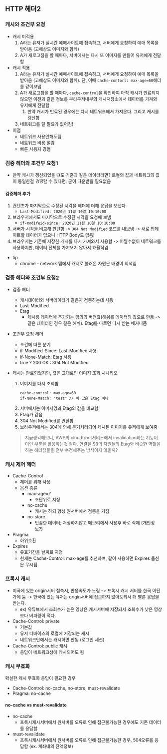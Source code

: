 ## HTTP 헤더2

### 캐시와 조건부 요청
- 캐시 미적용
	1. A라는 유저가 실시간 예매사이트에 접속하고, 서버에게 요청하여 예매 목록을 받아옴 (고해상도 이미지와 함께)
	2. A가 새로고침을 할 때마다, 서버에서는 다시 또 이미지를 만들어 유저에게 전달함
- 캐시 적용
	1. A라는 유저가 실시간 예매사이트에 접속하고, 서버에게 요청하여 예매 목록을 받아옴 (고해상도 이미지와 함께). 단, 이때 `cache-contorl: max-age=60`헤더를 같이보냄
	2. A가 새로고침을 할 때마다, `cache-control`을 확인하여 아직 캐시가 만료되지 않으면 이전과 같은 정보를 부라우저내부의 캐시저장소에서 데이터를 가져와 유저에게 전달함
		1. 만약 캐시가 만료된 경우에는 다시 네트워크에서 가져온다. 그리고 캐시를 갱신함
	3. 네트워크를 탈 필요가 없어짐!
- 이점
	- 네트워크 사용안해도됨
	- 네트워크 비용 절감
	- 빠른 사용자 경험

### 검증 헤더와 조건부 요청1
- 만약 캐시가 갱신되었을 떄도 기존과 같은 데이터라면? 로컬의 값과 네트워크의 값이 동일한걸 *검증*할 수 있다면, 굳이 다운받을 필요없음
#### 검증헤더 추가
1. 컨텐츠가 마지막으로 수정된 시각을 헤더에 더해 응답을 보낸다.
	- `Last-Modified: 2020년 11월 10일 10:10:00`
2. 브라우저에서도 마지막으로 수정된 시각을 요청에 보냄
	- `if-modifeid-since: 2020년 11월 10일 10:10:00`
3. 서버가 시각을 비교해 판단함 -> `304 Not Modified` 코드를 내보냄 -> 새로 업데이트할 데이터가 없으니 HTTP Body도 없음!
4. 브라우저는 기존에 저장한 캐시를 다시 가져와서 사용함
-> 어쩔수없이 네트워크를 사용하지만, 데이터 전체를 가져오지 않아서 효율적임
- tip
	- chrome - network 탭에서 캐시로 불러온 자원은 배경이 회색임

### 검증 헤더와 조건부 요청2
- 검증 헤더
	- 캐시데이터와 서버데이터가 같은지 검증하는데 사용
	- Last-Modified
	- Etag
		- 캐시용 데이터에 추가되는 임의의 버전값(해쉬를 데이터의 값으로 만듦 -> 같은 데이터인 경우 같은 해쉬). Etag를 다르면 다시 받는 메커니즘

- 조건부 요청 헤더
	- 조건에 따른 분기
	- if-Modified-Since: Last-Modified 사용
	- if-None-Match: Etag 사용
	- true ? 200 OK : 304 Not Modified

- 캐시는 만료되었지만, 값은 그대로인 이미지 조회 시나리오
	1. 이미지를 다시 조회함
		```text
		cache-control: max-age=60
		if-None-Match: "test" // 이 값은 Etag 이다
		```
	2. 서버에서는 이미지명과 Etag의 값을 비교함
	3. Etag가 같음
	4. 304 Not Modified를 반환함
	5. 브라우저에서는 304에 의해 분기처리되어 캐시된 이미지를 유저에게 보여줌
	> 지금생각해보니, AWS의 cloudfront서비스에서 invalidation하는 기능이 이런 부분을 활용하는것 같다. 연결된 S3의 자원들의 Etag와 비슷한 역할을 하는 헤더값들을 전부 수정해주는 방식이지 않을까?

### 캐시 제어 헤더
- Cache-Control
	- 제어를 위해 사용
	- 옵션 종류
		- max-age=?
			- 초단위로 지정
		- no-cache
			- 캐시는 하되 항성 원서버에서 검증을 거침
		- no-store
			- 민감한 데이터; 저장하지않고 메모리에서 사용후 바로 삭제 (개인정보?)
- Pragma
	- 하위호환
- Expires
	- 유효기간을 날짜로 지정
	- 현재는 Cache-Control: max-age를 추천하며, 같이 사용하면 Expires 옵션은 무시됨

### 프록시 캐시
- 미국에 있는 origin서버 접속시, 반응속도가 느림 -> 프록시 캐시 서버를 한국 어딘가에 둠 -> 한국에 있는 유저는 origin서버에 접근하지 않아도되서 더 빨른 응답을 받는다.
	- ex) 유튜브에서 조회수가 높은 영상은 캐시서버에 저장되서 조회수가 낮은 영상보다 버퍼링이 적다.
- Cache-Control: private
	- 기본값
	- 유저 디바이스의 로컬에 저장되는 캐시
	- 네트워크단에서는 캐시하면 안됨 (로그인 세션)
- Cache-Control: public 캐시
	- 응답이 네트워크상에 캐시되어도 됨

### 캐시 무효화
확실한 캐시 무효화 응답이 필요한 경우
- Cache-Control: no-cache, no-store, must-revalidate
- Pragma: no-cache

#### no-cache vs must-revalidate
- no-cache
	- 프록시캐시서버에서 원서버를 오류로 인해 접근불가능한 경우에도 기존 데이터를 응답함
- must-revalidate
	- 프록시캐시서버에서 원서버를 오류로 인해 접근불가능한 경우, 504오류를 응답함 (ex. 계좌내의 잔액정보)